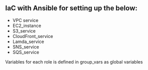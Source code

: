 IaC with Ansible for setting up the below:
------------------------------------------
- VPC service
- EC2_instance
- S3_service
- CloudFront_service
- Lamda_service
- SNS_service
- SQS_service

Variables for each role is defined in group_vars as global variables
